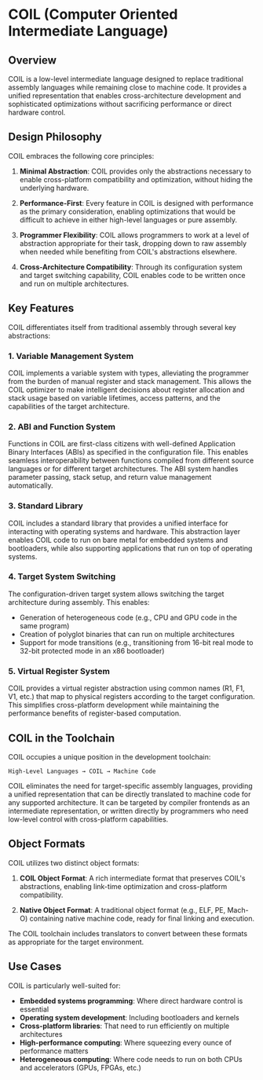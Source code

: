 # COIL (Computer Oriented Intermediate Language)

## Overview

COIL is a low-level intermediate language designed to replace traditional assembly languages while remaining close to machine code. It provides a unified representation that enables cross-architecture development and sophisticated optimizations without sacrificing performance or direct hardware control.

## Design Philosophy

COIL embraces the following core principles:

1. **Minimal Abstraction**: COIL provides only the abstractions necessary to enable cross-platform compatibility and optimization, without hiding the underlying hardware.

2. **Performance-First**: Every feature in COIL is designed with performance as the primary consideration, enabling optimizations that would be difficult to achieve in either high-level languages or pure assembly.

3. **Programmer Flexibility**: COIL allows programmers to work at a level of abstraction appropriate for their task, dropping down to raw assembly when needed while benefiting from COIL's abstractions elsewhere.

4. **Cross-Architecture Compatibility**: Through its configuration system and target switching capability, COIL enables code to be written once and run on multiple architectures.

## Key Features

COIL differentiates itself from traditional assembly through several key abstractions:

### 1. Variable Management System

COIL implements a variable system with types, alleviating the programmer from the burden of manual register and stack management. This allows the COIL optimizer to make intelligent decisions about register allocation and stack usage based on variable lifetimes, access patterns, and the capabilities of the target architecture.

### 2. ABI and Function System

Functions in COIL are first-class citizens with well-defined Application Binary Interfaces (ABIs) as specified in the configuration file. This enables seamless interoperability between functions compiled from different source languages or for different target architectures. The ABI system handles parameter passing, stack setup, and return value management automatically.

### 3. Standard Library

COIL includes a standard library that provides a unified interface for interacting with operating systems and hardware. This abstraction layer enables COIL code to run on bare metal for embedded systems and bootloaders, while also supporting applications that run on top of operating systems.

### 4. Target System Switching

The configuration-driven target system allows switching the target architecture during assembly. This enables:
- Generation of heterogeneous code (e.g., CPU and GPU code in the same program)
- Creation of polyglot binaries that can run on multiple architectures
- Support for mode transitions (e.g., transitioning from 16-bit real mode to 32-bit protected mode in an x86 bootloader)

### 5. Virtual Register System

COIL provides a virtual register abstraction using common names (R1, F1, V1, etc.) that map to physical registers according to the target configuration. This simplifies cross-platform development while maintaining the performance benefits of register-based computation.

## COIL in the Toolchain

COIL occupies a unique position in the development toolchain:

```
High-Level Languages → COIL → Machine Code
```

COIL eliminates the need for target-specific assembly languages, providing a unified representation that can be directly translated to machine code for any supported architecture. It can be targeted by compiler frontends as an intermediate representation, or written directly by programmers who need low-level control with cross-platform capabilities.

## Object Formats

COIL utilizes two distinct object formats:

1. **COIL Object Format**: A rich intermediate format that preserves COIL's abstractions, enabling link-time optimization and cross-platform compatibility.

2. **Native Object Format**: A traditional object format (e.g., ELF, PE, Mach-O) containing native machine code, ready for final linking and execution.

The COIL toolchain includes translators to convert between these formats as appropriate for the target environment.

## Use Cases

COIL is particularly well-suited for:

- **Embedded systems programming**: Where direct hardware control is essential
- **Operating system development**: Including bootloaders and kernels
- **Cross-platform libraries**: That need to run efficiently on multiple architectures
- **High-performance computing**: Where squeezing every ounce of performance matters
- **Heterogeneous computing**: Where code needs to run on both CPUs and accelerators (GPUs, FPGAs, etc.)
